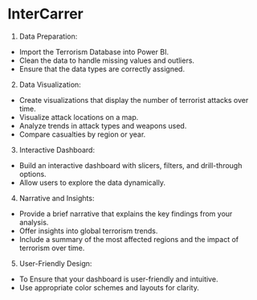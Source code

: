 # InterCarrer
1. Data Preparation:
- Import the Terrorism Database into Power BI.
- Clean the data to handle missing values and outliers.
- Ensure that the data types are correctly assigned.
2. Data Visualization:
- Create visualizations that display the number of terrorist attacks over time.
- Visualize attack locations on a map.
- Analyze trends in attack types and weapons used.
- Compare casualties by region or year.
3. Interactive Dashboard:
- Build an interactive dashboard with slicers, filters, and drill-through options.
- Allow users to explore the data dynamically.
4. Narrative and Insights:
- Provide a brief narrative that explains the key findings from your analysis.
- Offer insights into global terrorism trends.
- Include a summary of the most affected regions and the impact of terrorism
over time.
5. User-Friendly Design:
- To Ensure that your dashboard is user-friendly and intuitive.
- Use appropriate color schemes and layouts for clarity.
